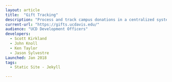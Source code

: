 ```yaml
---
layout: article
title:  "Gift Tracking"
description: "Process and track campus donations in a centralized system, including complex payment processing, document management, and workflow history."
current-url: "https://gifts.ucdavis.edu/"
audience: "UCD Development Officers"
developers:
  - Scott Kirkland
  - John Knoll
  - Ken Taylor
  - Jason Sylvestre
Launched: Jan 2018
tags:
  - Static Site - Jekyll

---
```

